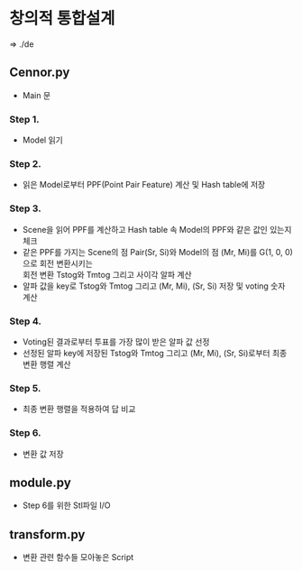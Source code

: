 # 창의적 통합설계
=> ./de

## Cennor.py
 - Main 문
### Step 1.
 - Model 읽기  
### Step 2.
 - 읽은 Model로부터 PPF(Point Pair Feature) 계산 및 Hash table에 저장  
### Step 3.
 - Scene을 읽어 PPF를 계산하고 Hash table 속 Model의 PPF와 같은 값인 있는지 체크  
 - 같은 PPF를 가지는 Scene의 점 Pair(Sr, Si)와 Model의 점 (Mr, Mi)를 G(1, 0, 0)으로 회전 변환시키는  
 회전 변환 Tstog와 Tmtog 그리고 사이각 알파 계산
 - 알파 값을 key로 Tstog와 Tmtog 그리고 (Mr, Mi), (Sr, Si) 저장 및 voting 숫자 계산
### Step 4.
 - Voting된 결과로부터 투표를 가장 많이 받은 알파 값 선정
 - 선정된 알파 key에 저장된 Tstog와 Tmtog 그리고 (Mr, Mi), (Sr, Si)로부터 최종 변환 행렬 계산
### Step 5.
 - 최종 변환 행렬을 적용하여 답 비교
### Step 6.
 - 변환 값 저장
 
## module.py
 - Step 6를 위한 Stl파일 I/O
 
## transform.py
 - 변환 관련 함수들 모아놓은 Script
